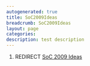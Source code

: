 ```yaml
---
autogenerated: true
title: SoC2009Ideas
breadcrumb: SoC2009Ideas
layout: page
categories: 
description: test description
---
```


1.  REDIRECT [SoC 2009 Ideas](SoC_2009_Ideas )
